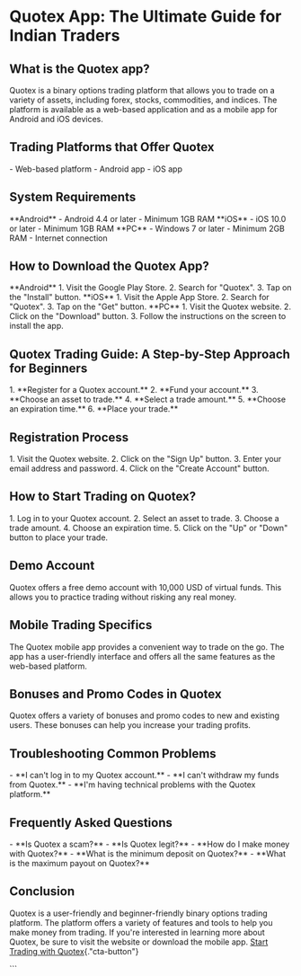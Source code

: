 # Quotex App: The Ultimate Guide for Indian Traders

## What is the Quotex app?

Quotex is a binary options trading platform that allows you to trade on
a variety of assets, including forex, stocks, commodities, and indices.
The platform is available as a web-based application and as a mobile app
for Android and iOS devices.

## Trading Platforms that Offer Quotex

\- Web-based platform - Android app - iOS app

## System Requirements

\*\*Android\*\* - Android 4.4 or later - Minimum 1GB RAM \*\*iOS\*\* -
iOS 10.0 or later - Minimum 1GB RAM \*\*PC\*\* - Windows 7 or later -
Minimum 2GB RAM - Internet connection

## How to Download the Quotex App?

\*\*Android\*\* 1. Visit the Google Play Store. 2. Search for
"Quotex". 3. Tap on the "Install" button. \*\*iOS\*\* 1.
Visit the Apple App Store. 2. Search for "Quotex". 3. Tap on the
"Get" button. \*\*PC\*\* 1. Visit the Quotex website. 2. Click on
the "Download" button. 3. Follow the instructions on the screen to
install the app.

## Quotex Trading Guide: A Step-by-Step Approach for Beginners

1\. \*\*Register for a Quotex account.\*\* 2. \*\*Fund your account.\*\*
3. \*\*Choose an asset to trade.\*\* 4. \*\*Select a trade amount.\*\*
5. \*\*Choose an expiration time.\*\* 6. \*\*Place your trade.\*\*

## Registration Process

1\. Visit the Quotex website. 2. Click on the "Sign Up" button. 3.
Enter your email address and password. 4. Click on the "Create
Account" button.

## How to Start Trading on Quotex?

1\. Log in to your Quotex account. 2. Select an asset to trade. 3.
Choose a trade amount. 4. Choose an expiration time. 5. Click on the
"Up" or "Down" button to place your trade.

## Demo Account

Quotex offers a free demo account with 10,000 USD of virtual funds. This
allows you to practice trading without risking any real money.

## Mobile Trading Specifics

The Quotex mobile app provides a convenient way to trade on the go. The
app has a user-friendly interface and offers all the same features as
the web-based platform.

## Bonuses and Promo Codes in Quotex

Quotex offers a variety of bonuses and promo codes to new and existing
users. These bonuses can help you increase your trading profits.

## Troubleshooting Common Problems

\- \*\*I can\'t log in to my Quotex account.\*\* - \*\*I can\'t withdraw
my funds from Quotex.\*\* - \*\*I\'m having technical problems with the
Quotex platform.\*\*

## Frequently Asked Questions

\- \*\*Is Quotex a scam?\*\* - \*\*Is Quotex legit?\*\* - \*\*How do I
make money with Quotex?\*\* - \*\*What is the minimum deposit on
Quotex?\*\* - \*\*What is the maximum payout on Quotex?\*\*

## Conclusion

Quotex is a user-friendly and beginner-friendly binary options trading
platform. The platform offers a variety of features and tools to help
you make money from trading. If you\'re interested in learning more
about Quotex, be sure to visit the website or download the mobile app.
[Start Trading with
Quotex](\%22https://traff.sbs/quotexonelink\%22){."cta-button"}

\`\`\`

